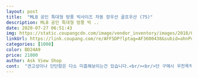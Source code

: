 ```yaml
---
layout: post 
title:  "MLB 공인 특대형 방풍 빅사이즈 자동 장우산 골프우산 (75)" 
description: MLB 공인 특대형 방풍 빅 ..
date: 2020-07-27 06:51:43 
img: https://static.coupangcdn.com/image/vendor_inventory/images/2018/08/15/19/8/4324d7ee-306f-4183-8c66-dc7c36d644bc.jpg 
linkUrl: https://link.coupang.com/re/AFFSDP?lptag=AF3600438&subid=ahnPublicAsk&pageKey=26759687&itemId=103533528&vendorItemId=3196963646&traceid=V0-113-dc68a827a1a2c71a 
categories: [1008] 
color: BD24A9 
price: 21800 
author: Ask View Shop 
cont:  "견고성이나 단단함은 다소 미흡해보이는건 있습니다.<br/><br/>단 구매시 우천목적외에도 햇빛차양목적(파라솔효과)도 원하시면 다른 짙은색색상을 추천합니다.<br/><br/>빠른베송.<br/> 자동식.<br/> 원터치버튼(돌출형이아니고 손잡이일체형) 색상(옐로우).<br/> 초대형사이즈.<br/> 강풍대비및 습기배출위한 2중구조.<br/> 아주 맘에듭니다.<br/><br/>살짝 약해보이긴 한데  무게때문인것  신경 써서  만든것 같내요 사용후 댓글수정하겠슴<br/>아직 사용전이나 단한가지 결점이있다면 우산대가 긴 장우산입니다.<br/> 대부분장우산들 경우에 우산대(살)중간부분쯤에 우산면과 이음이나매듭으로 고정부착이되어있는데 이제품은 그렇지않습니다.<br/><br/>펼쳐보니까 크고좋네요ㅎ<br/>품질좋은거같아요ㅎ아직비안와서 모르겠지만.<br/>.<br/>ㅎ<br/>" 
---
```

